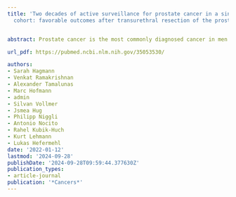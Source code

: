 ```yaml
---
title: 'Two decades of active surveillance for prostate cancer in a single-center
  cohort: favorable outcomes after transurethral resection of the prostate'


abstract: Prostate cancer is the most commonly diagnosed cancer in men. Active surveillance—repeated measurements of prostate specific antigen, digital rectal examination, and prostate biopsies—is an alternative treatment option to active therapy, such as radical prostatectomy or radiotherapy, for patients with low grade prostate cancer. It aims to reduce overtreatment and negative side effects of active treatment. However, long-term outcome data is rare. As we prospectively collected data since the beginning of active surveillance in our clinic in 1999, our study provides insights into long-term outcomes after two decades of active surveillance.

url_pdf: https://pubmed.ncbi.nlm.nih.gov/35053530/

authors:
- Sarah Hagmann
- Venkat Ramakrishnan
- Alexander Tamalunas
- Marc Hofmann
- admin
- Silvan Vollmer
- Jsmea Hug
- Philipp Niggli
- Antonio Nocito
- Rahel Kubik-Huch
- Kurt Lehmann
- Lukas Hefermehl
date: '2022-01-12'
lastmod: '2024-09-28'
publishDate: '2024-09-28T09:59:44.377630Z'
publication_types:
- article-journal
publication: '*Cancers*'
---
```

